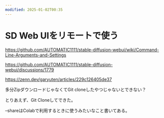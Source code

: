 ```yaml
---
modified: 2025-01-02T00:35
---
```

# SD Web UIをリモートで使う

https://github.com/AUTOMATIC1111/stable-diffusion-webui/wiki/Command-Line-Arguments-and-Settings

https://github.com/AUTOMATIC1111/stable-diffusion-webui/discussions/1779

https://zenn.dev/garyuten/articles/229c126405de37

多分ZipダウンロードじゃなくてGit cloneしたやつじゃないとできない？

とりあえず、Git Cloneしてできた。

–shareはColabで利用するときに使うみたいなこと書いてある。
